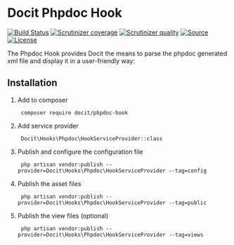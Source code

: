 Docit Phpdoc Hook
=====================

[![Build Status](https://img.shields.io/travis/docit/phpdoc-hook.svg?&style=flat-square)](https://travis-ci.org/docit/phpdoc-hook)
[![Scrutinizer coverage](https://img.shields.io/scrutinizer/coverage/g/docit/phpdoc-hook.svg?&style=flat-square)](https://scrutinizer-ci.com/g/docit/phpdoc-hook)
[![Scrutinizer quality](https://img.shields.io/scrutinizer/g/docit/phpdoc-hook.svg?&style=flat-square)](https://scrutinizer-ci.com/g/docit/phpdoc-hook)
[![Source](http://img.shields.io/badge/source-docit/phpdoc-hook-blue.svg?style=flat-square)](https://github.com/docit/phpdoc-hook)
[![License](http://img.shields.io/badge/license-MIT-brightgreen.svg?style=flat-square)](https://tldrlegal.com/license/mit-license)

The Phpdoc Hook provides Docit the means to parse the phpdoc generated xml file and display it in a user-friendly way:


Installation
------------
1. Add to composer

		composer require docit/phpdoc-hook

2. Add service provider

		Docit\Hooks\Phpdoc\HookServiceProvider::class

3. Publish and configure the configuration file

		php artisan vendor:publish --provider=Docit\Hooks\Phpdoc\HookServiceProvider --tag=config

4. Publish the asset files

        php artisan vendor:publish --provider=Docit\Hooks\Phpdoc\HookServiceProvider --tag=public
        
5. Publish the view files (optional)        

        php artisan vendor:publish --provider=Docit\Hooks\Phpdoc\HookServiceProvider --tag=views
